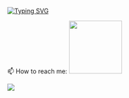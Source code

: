 [![Typing SVG](https://readme-typing-svg.herokuapp.com?font=Parkinsans&weight=500&pause=1000&color=6E6E6E&center=verdadeiro&vCenter=verdadeiro&repeat=verdadeiro&random=falso&width=600&height=60&lines=Hello%2C+my+name+is+Maria+Eduarda;Ol%C3%A1%2C+Eu+me+chamo+Maria+Eduarda.;I+am+a+Software+Engineering+student;Sou+estudante+de+Engenharia+de+Software.;%F0%9F%8C%9F%F0%9F%8C%88+Welcome+to+my+Repository!!+%F0%9F%8C%88%F0%9F%8C%9F;%F0%9F%8C%9F%F0%9F%8C%88+Seja+Bem+vindos+ao+meu+reposit%C3%B3rio!!+%F0%9F%8C%88%F0%9F%8C%9F)](https://git.io/typing-svg)

📫 How to reach me:
 <img height="120px" src="https://cdn.discordapp.com/attachments/1118705853097328773/1118706345047236660/gifgithub.gif"/> 
 <div >
<a target="_blank" style="display: inline-block;" href="https://www.linkedin.com/in/maria-eduarda-santos-daitx-157b05334"><img src="https://img.shields.io/badge/-LinkedIn-%230077B5?style=for-the-badge&logo=linkedin&logoColor=white" ></a>
</div>
<!--
**MariEDaitx/MariEDaitx** is a ✨ _special_ ✨ repository because its `README.md` (this file) appears on your GitHub profile.

Here are some ideas to get you started:

- 🔭 I’m currently working on ...
-  I’m currently learning ...
- 👯 I’m looking to collaborate on ...
- 🤔 I’m looking for help with ...
- 💬 Ask me about ...
- 📫 How to reach me: ...
- 😄 Pronouns: ...
- ⚡ Fun fact: ...
-->

